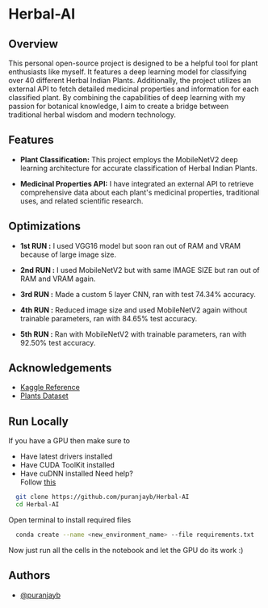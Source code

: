 
# Herbal-AI

## Overview
This personal open-source project is designed to be a helpful tool for plant enthusiasts like myself. It features a deep learning model for classifying over 40 different Herbal Indian Plants. Additionally, the project utilizes an external API to fetch detailed medicinal properties and information for each classified plant. By combining the capabilities of deep learning with my passion for botanical knowledge, I aim to create a bridge between traditional herbal wisdom and modern technology.

## Features
- **Plant Classification:** This project employs the MobileNetV2 deep learning architecture for accurate classification of Herbal Indian Plants.

- **Medicinal Properties API:** I have integrated an external API to retrieve comprehensive data about each plant's medicinal properties, traditional uses, and related scientific research.


## Optimizations

- **1st RUN :** I used VGG16 model but soon ran out of RAM and VRAM because of large image size.

- **2nd RUN :** I used MobileNetV2 but with same IMAGE SIZE but ran out of RAM and VRAM again.

- **3rd RUN :** Made a custom 5 layer CNN, ran with test 74.34% accuracy.

- **4th RUN :** Reduced image size and used MobileNetV2 again without trainable parameters, ran with 84.65% test accuracy.

- **5th RUN :** Ran with MobileNetV2 with trainable parameters, ran with 92.50% test accuracy.


## Acknowledgements

 - [Kaggle Reference](https://www.kaggle.com/code/codefantasy/identifying-plants-and-it-s-medicinal-properties)
 - [Plants Dataset](https://data.mendeley.com/datasets/748f8jkphb/3)


## Run Locally

If you have a GPU then make sure to
- Have latest drivers installed
- Have CUDA ToolKit installed
- Have cuDNN installed
Need help? \
Follow [this](https://www.tensorflow.org/install/pip#windows-native)
```bash
  git clone https://github.com/puranjayb/Herbal-AI
  cd Herbal-AI
```

Open terminal to install required files
```bash
  conda create --name <new_environment_name> --file requirements.txt
```

Now just run all the cells in the notebook and let the GPU do its work :)


    
## Authors

- [@puranjayb](https://www.github.com/puranjayb)


